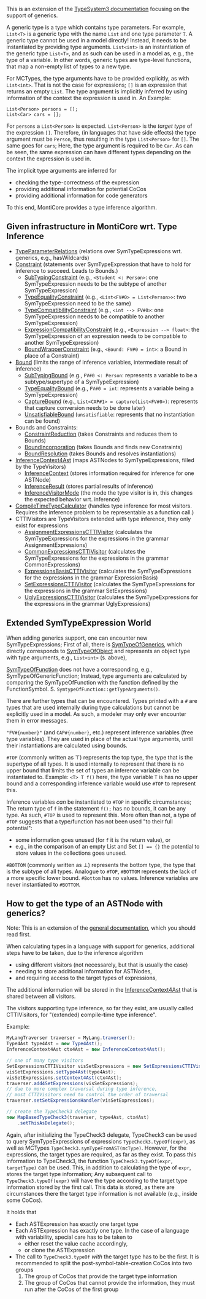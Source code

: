 <!-- (c) https://github.com/MontiCore/monticore -->

<!-- Alpha-version: This is intended to become a MontiCore stable explanation. -->

This is an extension of the
[TypeSystem3 documentation](../TypeSystem3.md)
focusing on the support of generics.

A generic type is a type which contains type parameters.
For example, `List<T>` is a generic type with the name `List`
and one type parameter `T`.
A generic type cannot be used in a model directly!
Instead, it needs to be instantiated by providing type arguments.
`List<int>` is an instantiation of the generic type `List<T>`,
and as such can be used in a model as, e.g., the type of a variable.
In other words, generic types are type-level functions,
that map a non-empty list of types to a new type.

For MCTypes, the type arguments have to be provided explicitly,
as with `List<int>`.
That is not the case for expressions;
`[]` is an expression that returns an empty `List`.
The type argument is implicitly inferred by using information
of the context the expression is used in.
An Example:

```
List<Person> persons = [];
List<Car> cars = [];
```

For `persons` a `List<Person>` is expected.
`List<Person>` is the _target type_ of the expression `[]`.
Therefore, (in languages that have side effects) the type argument
must be `Person`, thus resulting in the type `List<Person>` for `[]`.
The same goes for `cars`; Here, the type argument is required to be `Car`.
As can be seen, the same expression can have different types
depending on the context the expression is used in.

The implicit type arguments are inferred for

* checking the type-correctness of the expression
* providing additional information for potential CoCos
* providing additional information for code generators

To this end, MontiCore provides a type inference algorithm.

## Given infrastructure in MontiCore wrt. Type Inference

* [TypeParameterRelations](TypeParameterRelations.java)
  (relations over SymTypeExpressions wrt. generics, e.g., hasWildcards)
* [Constraint](constraints/Constraint.java)
  (statements over SymTypeExpression that have to hold
  for inference to succeed. Leads to Bounds.)
    * [SubTypingConstraint](constraints/SubTypingConstraint.java)
      (e.g., `<Student <: Person>`: one SymTypeExpression needs to be
      the subtype of another SymTypeExpression)
    * [TypeEqualityConstraint](constraints/TypeEqualityConstraint.java)
      (e.g., `<List<FV#0> = List<Person>>`: two SymTypeExpression need to be
      the same)
    * [TypeCompatibilityConstraint](constraints/TypeCompatibilityConstraint.java)
      (e.g., `<int --> FV#0>`: one SymTypeExpression needs to be compatible
      to another SymTypeExpression)
    * [ExpressionCompatibilityConstraint](constraints/ExpressionCompatibilityConstraint.java)
      (e.g., `<Expression --> float>`: the SymTypeExpression of an expression
      needs to be compatible to another SymTypeExpression)
    * [BoundWrapperConstraint](constraints/BoundWrapperConstraint.java)
      (e.g., `<Bound: FV#0 = int>`: a Bound in place of a Constraint)
* [Bound](bounds/Bound.java)
  (limits the range of inference variables, intermediate result of inference)
    * [SubTypingBound](bounds/SubTypingBound.java)
      (e.g., `FV#0 <: Person`: represents a variable to be
      a subtype/supertype of a SymTypeExpression)
    * [TypeEqualityBound](bounds/TypeEqualityBound.java)
      (e.g., `FV#0 = int`: represents a variable being a SymTypeExpression)
    * [CaptureBound](bounds/CaptureBound.java)
      (e.g., `List<CAP#1> = capture(List<FV#0>)`: represents that
      capture conversion needs to be done later)
    * [UnsatisfiableBound](bounds/UnsatisfiableBound.java)
      (`unsatisfiable`: represents that no instantiation can be found)
* Bounds and Constraints:
    * [ConstraintReduction](util/ConstraintReduction.java)
      (takes Constraints and reduces them to Bounds)
    * [BoundIncorporation](util/BoundIncorporation.java)
      (takes Bounds and finds new Constraints)
    * [BoundResolution](util/BoundResolution.java)
      (takes Bounds and resolves instantiations)
* [InferenceContext4Ast](context/InferenceContext4Ast.java)
  (maps ASTNodes to SymTypeExpressions, filled by the TypeVisitors)
    * [InferenceContext](context/InferenceContext.java)
      (stores information required for inference for one ASTNode)
    * [InferenceResult](context/InferenceResult.java)
      (stores partial results of inference)
    * [InferenceVisitorMode](context/InferenceVisitorMode.java)
      (the mode the type visitor is in,
      this changes the expected behavior wrt. inference)
* [CompileTimeTypeCalculator](util/CompileTimeTypeCalculator.java)
  (handles type inference for most visitors. Requires the inference problem
  to be representable as a function call.)
* CTTIVisitors are TypeVisitors extended with type inference,
  they only exist for expressions
    * [AssignmentExpressionsCTTIVisitor](../../expressions/assignmentexpressions/types3/AssignmentExpressionsCTTIVisitor.java)
      (calculates the SymTypeExpressions for the expressions
      in the grammar AssignmentExpressions)
    * [CommonExpressionsCTTIVisitor](../../expressions/commonexpressions/types3/CommonExpressionsCTTIVisitor.java)
      (calculates the SymTypeExpressions for the expressions
      in the grammar CommonExpressions)
    * [ExpressionsBasisCTTIVisitor](../../expressions/expressionsbasis/types3/ExpressionBasisCTTIVisitor.java)
      (calculates the SymTypeExpressions for the expressions
      in the grammar ExpressionBasis)
    * [SetExpressionsCTTIVisitor](../../ocl/setexpressions/types3/SetExpressionsCTTIVisitor.java)
      (calculates the SymTypeExpressions for the expressions
      in the grammar SetExpressions)
    * [UglyExpressionsCTTIVisitor](../../expressions/uglyexpressions/types3/UglyExpressionsCTTIVisitor.java)
      (calculates the SymTypeExpressions for the expressions
      in the grammar UglyExpressions)

## Extended SymTypeExpression World

When adding generics support, one can encounter new SymTypeExpressions;
First of all, there is
[SymTypeOfGenerics](../../types/check/SymTypeOfGenerics.java),
which directly corresponds to
[SymTypeOfObject](../../types/check/SymTypeOfObject.java)
and represents an object type with type arguments,
e.g., `List<int>` (s. above),

[SymTypeOfFunction](../../types/check/SymTypeOfFunction.java)
does not have a corresponding, e.g., SymTypeOfGenericFunction;
Instead, type arguments are calculated by comparing the
SymTypeOfFunction with the function defined by the FunctionSymbol.
S. `SymtypeOfFunction::getTypeArguments()`.

There are further types that can be encountered.
Types printed with a `#` are types that are used internally during
type calculations but cannot be explicitly used in a model.
As such, a modeler may only ever encounter them in error messages.

`"FV#{number}"` (and `CAP#{number}`, etc.) represent inference variables
(free type variables).
They are used in place of the actual type arguments,
until their instantiations are calculated using bounds.

`#TOP` (commonly written as ⊤) represents the top type,
the type that is the supertype of all types.
It is used internally to represent that there is no upper bound
that limits the set of types an inference variable can be instantiated to.
Example: `<T> T f()` here, the type variable `T` is has no upper bound
and a corresponding inference variable would use `#TOP` to represent this.

Inference variables _can_ be instantiated to `#TOP` in specific circumstances;
The return type of `f` in the statement `f();` has no bounds,
it can be any type. As such, `#TOP` is used to represent this.
More often than not, a type of `#TOP` suggests that a type/function
has not been used "to their full potential":
* some information goes unused (for `f` it is the return value), or
* e.g., in the comparison of an empty List and Set `[] == {}`
  the potential to store values in the collections goes unused.

`#BOTTOM` (commonly written as ⊥) represents the bottom type,
the type that is the subtype of all types.
Analogue to `#TOP`, `#BOTTOM` represents
the lack of a more specific lower bound.
`#Bottom` has no values.
Inference variables are never instantiated to `#BOTTOM`.

## How to get the type of an ASTNode with generics?

Note: This is an extension of the
[general documentation](../TypeSystem3.md#how-to-get-the-type-of-an-astnode),
which you should read first.

When calculating types in a language with support for generics,
additional steps have to be taken, due to the inference algorithm

* using different visitors (not necessarely, but that is usually the case)
* needing to store additional information for ASTNodes,
* and requiring access to the target types of expressions,

The additional information will be stored in the
[InferenceContext4Ast](context/InferenceContext4Ast.java)
that is shared between all visitors.

The visitors supporting type inference, so far they exist,
are usually called CTTIVisitors,
for "(extended) **c**ompile-**t**ime **t**ype **i**nference".

Example:
```java
MyLangTraverser traverser = MyLang.traverser();
Type4Ast type4Ast = new Type4Ast();
InferenceContext4Ast ctx4Ast = new InferenceContext4Ast();

// one of many type visitors
SetExpressionsCTTIVisitor visSetExpressions = new SetExpressionsCTTIVisitor();
visSetExpressions.setType4Ast(type4Ast);
visSetExpressions.setContext4Ast(ctx4Ast);
traverser.add4SetExpressions(visSetExpressions);
// due to more complex traversal during type inference,
// most CTTIVisitors need to control the order of traversal
traverser.setSetExpressionsHandler(visSetExpressions);

// create the TypeCheck3 delegate
new MapBasedTypeCheck3(traverser, type4Ast, ctx4Ast)
    .setThisAsDelegate();
```

Again, after initializing the TypeCheck3 delegate,
TypeCheck3 can be used to query SymTypeExpressions of expressions
`TypeCheck3.typeOf(expr)`,
as well as MCTypes
`TypeCheck3.symTypeFromAST(mcType)`.
However, for the expressions,
the target types are required, as far as they exist.
To pass this information to TypeCheck3,
the function `TypeCheck3.typeOf(expr, targetType)` can be used.
This, in addition to calculating the type of `expr`,
stores the target type information;
Any subsequent call to `TypeCheck3.typeOf(expr)` will have the type
according to the target type information stored by the first call.
This data is stored, as there are circumstances there the target type
information is not available (e.g., inside some CoCos).

It holds that
* Each ASTExpression has exactly one target type
* Each ASTExpression has exactly one type.
  In the case of a language with variability, special care has to be taken to
    * either reset the value cache accordingly,
    * or clone the ASTExpression
* The call to `TypeCheck3.typeOf` *with* the target type has to be the first.
  It is recommended to split the post-symbol-table-creation CoCos
  into two groups
    1. The group of CoCos that provide the target type information
    2. The group of CoCos that cannot provide the information,
       they must run after the CoCos of the first group
